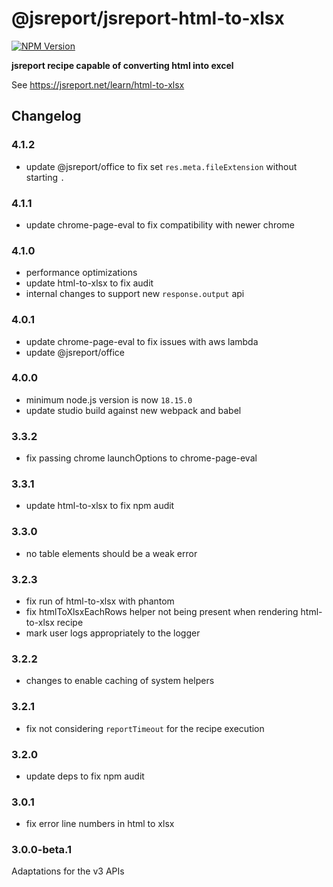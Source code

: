 # @jsreport/jsreport-html-to-xlsx
[![NPM Version](http://img.shields.io/npm/v/@jsreport/jsreport-html-to-xlsx.svg?style=flat-square)](https://npmjs.com/package/@jsreport/jsreport-html-to-xlsx)

**jsreport recipe capable of converting html into excel**

See https://jsreport.net/learn/html-to-xlsx

## Changelog

### 4.1.2

- update @jsreport/office to fix set `res.meta.fileExtension` without starting `.`

### 4.1.1

- update chrome-page-eval to fix compatibility with newer chrome

### 4.1.0

- performance optimizations
- update html-to-xlsx to fix audit
- internal changes to support new `response.output` api

### 4.0.1

- update chrome-page-eval to fix issues with aws lambda
- update @jsreport/office

### 4.0.0

- minimum node.js version is now `18.15.0`
- update studio build against new webpack and babel

### 3.3.2

- fix passing chrome launchOptions to chrome-page-eval

### 3.3.1

- update html-to-xlsx to fix npm audit

### 3.3.0

- no table elements should be a weak error

### 3.2.3

- fix run of html-to-xlsx with phantom
- fix htmlToXlsxEachRows helper not being present when rendering html-to-xlsx recipe
- mark user logs appropriately to the logger

### 3.2.2

- changes to enable caching of system helpers

### 3.2.1

- fix not considering `reportTimeout` for the recipe execution

### 3.2.0

- update deps to fix npm audit

### 3.0.1

- fix error line numbers in html to xlsx

### 3.0.0-beta.1

Adaptations for the v3 APIs
